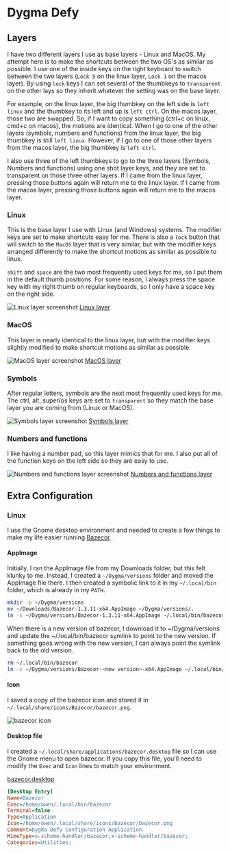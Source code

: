 # Dygma Defy

## Layers
I have two different layers I use as base layers - Linux and MacOS. My attempt here is to make the shortcuts between the two OS's as similar as possible. I use one of the inside keys on the right keyboard to switch between the two layers (`Lock 5` on the linux layer, `Lock 1` on the macos layer). By using `lock` keys I can set several of the thumbkeys to `transparent` on the other lays so they inherit whatever the setting was on the base layer.

For example, on the linux layer, the big thumbkey on the left side is `left linux` and the thumbkey to its left and up is `left ctrl`. On the macos layer, those two are swapped. So, if I want to copy something (ctrl+c on linux, cmd+c on macos), the motions are identical. When I go to one of the other layers (symbols, numbers and functions) from the linux layer, the big thumbkey is still `left linux`. However, if I go to one of those other layers from the macos layer, the big thumbkey is `left ctrl`.

I also use three of the left thumbkeys to go to the three layers (Symbols, Numbers and functions) using one shot layer keys, and they are set to transparent on those three other layers. If I came from the linux layer, pressing those buttons again will return me to the linux layer. If I came from the macos layer, pressing those buttons again will return me to the macos layer.

### Linux
This is the base layer I use with Linux (and Windows) systems. The modifier keys are set to make shortcuts easy for me. There is also a `lock` button that will switch to the `MacOS` layer that is very similar, but with the modifier keys arranged differently to make the shortcut motions as similar as possible to linux.

`shift` and `space` are the two most frequently used keys for me, so I put them in the default thumb positions. For some reason, I always press the space key with my right thumb on regular keyboards, so I only have a space key on the right side.


![Linux layer screenshot](images/Linux.png)
[Linux layer](layers/Linux.json)

### MacOS
This layer is nearly identical to the linux layer, but with the modifier keys slightly modified to make shortcut motions as similar as possible.

![MacOS layer screenshot](images/MacOS.png)
[MacOS layer](layers/MacOS.json)

### Symbols
After regular letters, symbols are the next most frequently used keys for me. The ctrl, alt, super/os keys are set to `transparent` so they match the base layer you are coming from (Linux or MacOS).

![Symbols layer screenshot](images/Symbols.png)
[Symbols layer](layers/Symbols.json)

### Numbers and functions
I like having a number pad, so this layer mimics that for me. I also put all of the function keys on the left side so they are easy to use.

![Numbers and functions layer screenshot](images/Numbers%20and%20functions.png)
[Numbers and functions layer](layers/Numbers%20and%20functions.json)

## Extra Configuration

### Linux
I use the Gnome desktop environment and needed to create a few things to make my life easier running [Bazecor](https://github.com/Dygmalab/Bazecor/releases).

#### AppImage
Initially, I ran the AppImage file from my Downloads folder, but this felt klunky to me. Instead, I created a `~/Dygma/versions` folder and moved the AppImage file there. I then created a symbolic link to it in my `~/.local/bin` folder, which is already in my `PATH`.

```sh
mkdir -p ~/Dygma/versions
mv ~/Downloads/Bazecor-1.3.11-x64.AppImage ~/Dygma/versions/.
ln -s ~/Dygma/versions/Bazecor-1.3.11-x64.AppImage ~/.local/bin/bazecor
```

When there is a new version of bazecor, I download it to ~/Dygma/versions and update the ~/.local/bin/bazecor symlink to point to the new version. If something goes wrong with the new version, I can always point the symlink back to the old version.

```sh
rm ~/.local/bin/bazecor
ln -s ~/Dygma/versions/Bazecor-<new version>-x64.AppImage ~/.local/bin/bazecor
```

#### Icon
I saved a copy of the bazecor icon and stored it in `~/.local/share/icons/Bazecor/bazecor.png`.

![bazecor icon](images/bazecor.png)

#### Desktop file
I created a `~/.local/share/applications/bazecor.desktop` file so I can use the Gnome menu to open bazecor. If you copy this file, you'll need to modify the `Exec` and `Icon` lines to match your environment.

[bazecor.desktop](bazecor.desktop)
```ini
[Desktop Entry]
Name=Bazecor
Exec=/home/owen/.local/bin/bazecor
Terminal=false
Type=Application
Icon=/home/owen/.local/share/icons/Bazecor/bazecor.png
Comment=Dygma Defy Configuration Application
MimeType=x-scheme-handler/bazecor;x-scheme-handler/bazecor;
Categories=Utilities;
```

